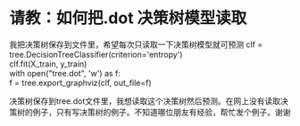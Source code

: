 # 请教：如何把.dot 决策树模型读取

我把决策树保存到文件里，希望每次只读取一下决策树模型就可预测
clf = tree.DecisionTreeClassifier(criterion='entropy')  
clf.fit(X_train, y_train)  
with open("tree.dot", 'w') as f:  
    f = tree.export_graphviz(clf, out_file=f)  
    
决策树保存到tree.dot文件里，我想读取这个决策树然后预测。在网上没有读取决策树的例子，只有写决策树的例子。不知道哪位朋友有经验，帮忙发个例子。谢谢    